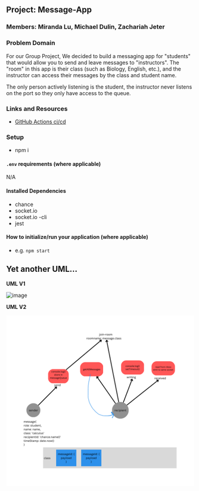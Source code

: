 ## Project: Message-App

### Members: Miranda Lu, Michael Dulin, Zachariah Jeter

### Problem Domain
For our Group Project, We decided to build a messaging app for "students" that would allow you to send and leave messages to "instructors". The "room" in this app is their class (such as Biology, English, etc.), and the instructor can access their messages by the class and student name.

The only person actively listening is the student, the instructor never listens on the port so they only have access to the queue.

### Links and Resources

- [GitHub Actions ci/cd]()

### Setup

- npm i

#### `.env` requirements (where applicable)

N/A

#### Installed Dependencies 

- chance
- socket.io
- socket.io -cli
- jest


#### How to initialize/run your application (where applicable)

- e.g. `npm start`

## Yet another UML...

**UML V1**

<img width="479" alt="image" src="https://user-images.githubusercontent.com/73040864/233517858-ac87e178-5d54-4e17-9918-a7a94c8bfc72.png">

**UML V2**

![UML for Messaging App](message-app.png)

